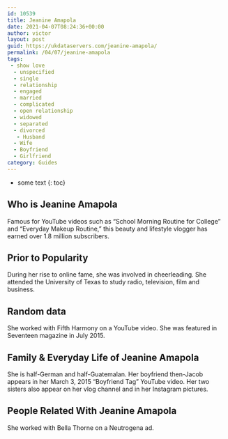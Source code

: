 ```yaml
---
id: 10539
title: Jeanine Amapola
date: 2021-04-07T08:24:36+00:00
author: victor
layout: post
guid: https://ukdataservers.com/jeanine-amapola/
permalink: /04/07/jeanine-amapola
tags:
 - show love
  - unspecified
  - single
  - relationship
  - engaged
  - married
  - complicated
  - open relationship
  - widowed
  - separated
  - divorced
   - Husband
  - Wife
  - Boyfriend
  - Girlfriend
category: Guides
---
```


* some text
{: toc}


## Who is Jeanine Amapola



Famous for YouTube videos such as &#8220;School Morning Routine for College&#8221; and &#8220;Everyday Makeup Routine,&#8221; this beauty and lifestyle vlogger has earned over 1.8 million subscribers.

                
                
                
## Prior to Popularity



During her rise to online fame, she was involved in cheerleading. She attended the University of Texas to study radio, television, film and business. 

                
                
                
## Random data



She worked with Fifth Harmony on a YouTube video. She was featured in Seventeen magazine in July 2015. 

                
                
                
## Family & Everyday Life of Jeanine Amapola



She is half-German and half-Guatemalan. Her boyfriend then-Jacob appears in her March 3, 2015 &#8220;Boyfriend Tag&#8221; YouTube video. Her two sisters also appear on her vlog channel and in her Instagram pictures. 

                
                
                
## People Related With Jeanine Amapola



She worked with Bella Thorne on a Neutrogena ad. 

                
              
            
          
          
          